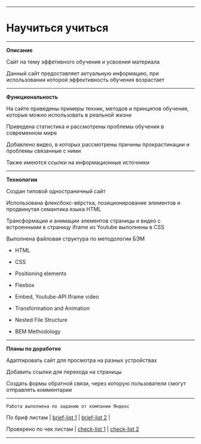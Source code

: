 
___
# __Научиться учиться__
***
__Описание__

Сайт на тему эффетивного обучения и усвоения материала

Данный сайт предоставляет актуальную информацию, при использовании которой эффективность обучения возрастает


***
__Функциональность__

На сайте приведены примеры техник, методов и принципов обучения, которые можно использовать в реальной жизни

Приведена статистика и рассмотрены проблемы обучения в современном мире

Добавлено видео, в которых рассмотрены причины прокрастинации и проблемы связанные с ними

Также имеются ссылки на информационные источники
***
__Технологии__

Создан типовой одностраничный сайт

Использована флексбокс-вёрстка, позиционирование элементов и продвинутая семантика языка HTML

Трансформации и анимации элементов страницы и видео с встроенными в страницу iframe из Youtube выполнены в CSS

Выполнена файловая структура по методологии БЭМ

* HTML

* CSS

* Positioning elements 

* Flexbox

* Embed, Youtube-API Iframe video

* Transformation and Animation 

* Nested File Structure 

* BEM Methodology

---
__Планы по доработке__

Адаптировать сайт для просмотра на разных устройствах

Добавить ссылки для перехода на страницы

Создать формы обратной связи, через которую пользователи смогут отправлять комментарии

___

    Работа выполнена по заданию от компании Яндекс
По бриф листам  | [brief-list 1](https://code.s3.yandex.net/web-developer/project-1/sprint-1-brief.pdf) | [brief-list 2](https://code.s3.yandex.net/web-developer/project-1/sprint-2-brief.pdf) |

Проверено по чек листам | [check-list 1](https://code.s3.yandex.net/web-developer/checklists-pdf/new-program/checklist-1.pdf) | [check-list 2](https://code.s3.yandex.net/web-developer/checklists-pdf/new-program/checklist-2.pdf)
___


